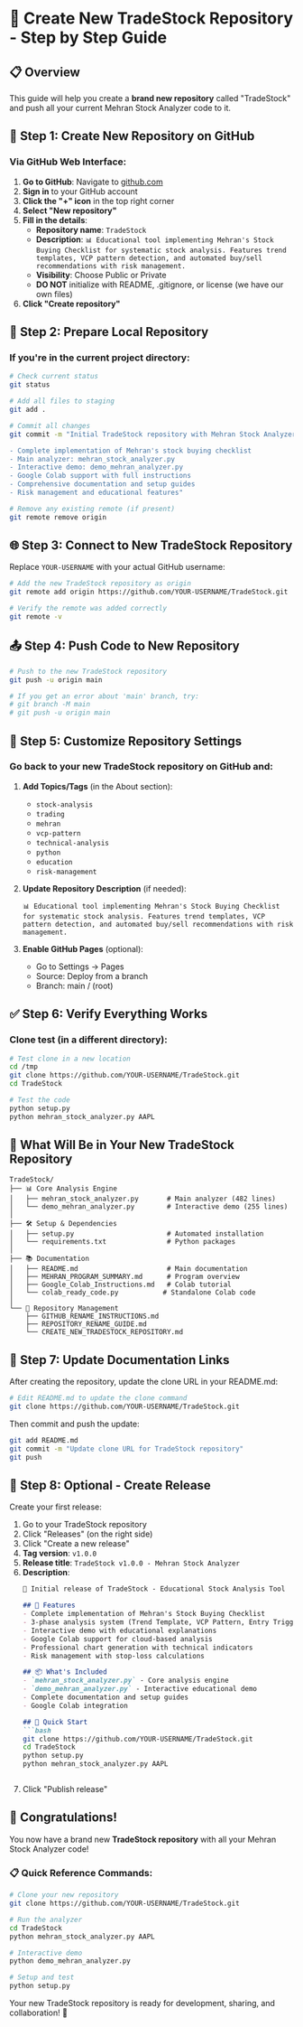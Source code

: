 # 🚀 Create New TradeStock Repository - Step by Step Guide

## 📋 Overview
This guide will help you create a **brand new repository** called "TradeStock" and push all your current Mehran Stock Analyzer code to it.

## 🎯 Step 1: Create New Repository on GitHub

### Via GitHub Web Interface:
1. **Go to GitHub**: Navigate to [github.com](https://github.com)
2. **Sign in** to your GitHub account
3. **Click the "+" icon** in the top right corner
4. **Select "New repository"**
5. **Fill in the details**:
   - **Repository name**: `TradeStock`
   - **Description**: `📊 Educational tool implementing Mehran's Stock Buying Checklist for systematic stock analysis. Features trend templates, VCP pattern detection, and automated buy/sell recommendations with risk management.`
   - **Visibility**: Choose Public or Private
   - **DO NOT** initialize with README, .gitignore, or license (we have our own files)
6. **Click "Create repository"**

## 🔧 Step 2: Prepare Local Repository

### If you're in the current project directory:
```bash
# Check current status
git status

# Add all files to staging
git add .

# Commit all changes
git commit -m "Initial TradeStock repository with Mehran Stock Analyzer

- Complete implementation of Mehran's stock buying checklist
- Main analyzer: mehran_stock_analyzer.py
- Interactive demo: demo_mehran_analyzer.py  
- Google Colab support with full instructions
- Comprehensive documentation and setup guides
- Risk management and educational features"

# Remove any existing remote (if present)
git remote remove origin
```

## 🌐 Step 3: Connect to New TradeStock Repository

Replace `YOUR-USERNAME` with your actual GitHub username:

```bash
# Add the new TradeStock repository as origin
git remote add origin https://github.com/YOUR-USERNAME/TradeStock.git

# Verify the remote was added correctly
git remote -v
```

## 📤 Step 4: Push Code to New Repository

```bash
# Push to the new TradeStock repository
git push -u origin main

# If you get an error about 'main' branch, try:
# git branch -M main
# git push -u origin main
```

## 🎨 Step 5: Customize Repository Settings

### Go back to your new TradeStock repository on GitHub and:

1. **Add Topics/Tags** (in the About section):
   - `stock-analysis`
   - `trading`
   - `mehran`
   - `vcp-pattern`
   - `technical-analysis`
   - `python`
   - `education`
   - `risk-management`

2. **Update Repository Description** (if needed):
   ```
   📊 Educational tool implementing Mehran's Stock Buying Checklist for systematic stock analysis. Features trend templates, VCP pattern detection, and automated buy/sell recommendations with risk management.
   ```

3. **Enable GitHub Pages** (optional):
   - Go to Settings → Pages
   - Source: Deploy from a branch
   - Branch: main / (root)

## ✅ Step 6: Verify Everything Works

### Clone test (in a different directory):
```bash
# Test clone in a new location
cd /tmp
git clone https://github.com/YOUR-USERNAME/TradeStock.git
cd TradeStock

# Test the code
python setup.py
python mehran_stock_analyzer.py AAPL
```

## 📁 What Will Be in Your New TradeStock Repository

```
TradeStock/
├── 📊 Core Analysis Engine
│   ├── mehran_stock_analyzer.py       # Main analyzer (482 lines)
│   └── demo_mehran_analyzer.py        # Interactive demo (255 lines)
│
├── 🛠 Setup & Dependencies  
│   ├── setup.py                       # Automated installation
│   └── requirements.txt               # Python packages
│
├── 📚 Documentation
│   ├── README.md                      # Main documentation
│   ├── MEHRAN_PROGRAM_SUMMARY.md      # Program overview
│   ├── Google_Colab_Instructions.md   # Colab tutorial
│   └── colab_ready_code.py           # Standalone Colab code
│
└── 🔧 Repository Management
    ├── GITHUB_RENAME_INSTRUCTIONS.md
    ├── REPOSITORY_RENAME_GUIDE.md
    └── CREATE_NEW_TRADESTOCK_REPOSITORY.md
```

## 🎯 Step 7: Update Documentation Links

After creating the repository, update the clone URL in your README.md:

```bash
# Edit README.md to update the clone command
git clone https://github.com/YOUR-USERNAME/TradeStock.git
```

Then commit and push the update:
```bash
git add README.md
git commit -m "Update clone URL for TradeStock repository"
git push
```

## 🌟 Step 8: Optional - Create Release

Create your first release:
1. Go to your TradeStock repository
2. Click "Releases" (on the right side)
3. Click "Create a new release"
4. **Tag version**: `v1.0.0`
5. **Release title**: `TradeStock v1.0.0 - Mehran Stock Analyzer`
6. **Description**:
   ```markdown
   🎉 Initial release of TradeStock - Educational Stock Analysis Tool
   
   ## 🚀 Features
   - Complete implementation of Mehran's Stock Buying Checklist
   - 3-phase analysis system (Trend Template, VCP Pattern, Entry Trigger)
   - Interactive demo with educational explanations
   - Google Colab support for cloud-based analysis
   - Professional chart generation with technical indicators
   - Risk management with stop-loss calculations
   
   ## 📦 What's Included
   - `mehran_stock_analyzer.py` - Core analysis engine
   - `demo_mehran_analyzer.py` - Interactive educational demo
   - Complete documentation and setup guides
   - Google Colab integration
   
   ## 🎯 Quick Start
   ```bash
   git clone https://github.com/YOUR-USERNAME/TradeStock.git
   cd TradeStock
   python setup.py
   python mehran_stock_analyzer.py AAPL
   ```
   ```
7. Click "Publish release"

## 🎊 Congratulations!

You now have a brand new **TradeStock repository** with all your Mehran Stock Analyzer code! 

### 📋 Quick Reference Commands:

```bash
# Clone your new repository
git clone https://github.com/YOUR-USERNAME/TradeStock.git

# Run the analyzer
cd TradeStock
python mehran_stock_analyzer.py AAPL

# Interactive demo
python demo_mehran_analyzer.py

# Setup and test
python setup.py
```

Your new TradeStock repository is ready for development, sharing, and collaboration! 🚀